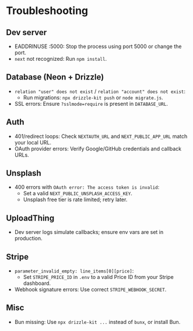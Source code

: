 # Troubleshooting

## Dev server
- EADDRINUSE :5000: Stop the process using port 5000 or change the port.
- `next` not recognized: Run `npm install`.

## Database (Neon + Drizzle)
- `relation "user" does not exist` / `relation "account" does not exist`:
  - Run migrations: `npx drizzle-kit push` or `node migrate.js`.
- SSL errors: Ensure `?sslmode=require` is present in `DATABASE_URL`.

## Auth
- 401/redirect loops: Check `NEXTAUTH_URL` and `NEXT_PUBLIC_APP_URL` match your local URL.
- OAuth provider errors: Verify Google/GitHub credentials and callback URLs.

## Unsplash
- 400 errors with `OAuth error: The access token is invalid`:
  - Set a valid `NEXT_PUBLIC_UNSPLASH_ACCESS_KEY`.
  - Unsplash free tier is rate limited; retry later.

## UploadThing
- Dev server logs simulate callbacks; ensure env vars are set in production.

## Stripe
- `parameter_invalid_empty: line_items[0][price]`:
  - Set `STRIPE_PRICE_ID` in `.env` to a valid Price ID from your Stripe dashboard.
- Webhook signature errors: Use correct `STRIPE_WEBHOOK_SECRET`.

## Misc
- Bun missing: Use `npx drizzle-kit ...` instead of `bunx`, or install Bun.
